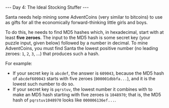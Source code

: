 --- Day 4: The Ideal Stocking Stuffer ---

Santa needs help mining some AdventCoins (very similar to bitcoins) to use as 
gifts for all the economically forward-thinking little girls and boys.

To do this, he needs to find MD5 hashes which, in hexadecimal, start with at 
least **five zeroes**. The input to the MD5 hash is some secret key (your 
puzzle input, given below) followed by a number in decimal. To mine 
AdventCoins, you must find Santa the lowest positive number (no leading zeroes: 
`1`, `2`, `3`, ...) that produces such a hash.

For example:

 - If your secret key is `abcdef`, the answer is `609043`, because the MD5 hash 
of `abcdef609043` starts with five zeroes (`000001dbbfa...`), and it is the 
lowest such number to do so.
 - If your secret key is `pqrstuv`, the lowest number it combines with to make 
an MD5 hash starting with five zeroes is `1048970`; that is, the MD5 hash of 
`pqrstuv1048970` looks like `000006136ef...`.



